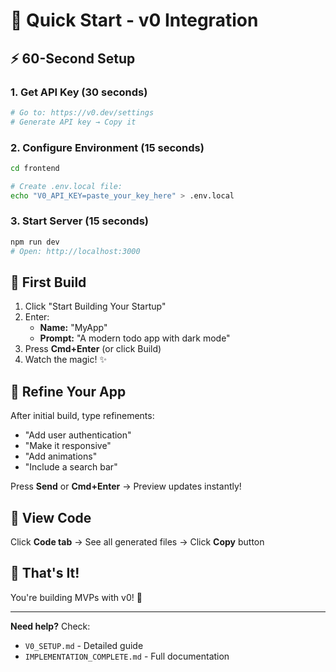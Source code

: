# 🚀 Quick Start - v0 Integration

## ⚡ 60-Second Setup

### 1. Get API Key (30 seconds)

```bash
# Go to: https://v0.dev/settings
# Generate API key → Copy it
```

### 2. Configure Environment (15 seconds)

```bash
cd frontend

# Create .env.local file:
echo "V0_API_KEY=paste_your_key_here" > .env.local
```

### 3. Start Server (15 seconds)

```bash
npm run dev
# Open: http://localhost:3000
```

## 🎯 First Build

1. Click "Start Building Your Startup"
2. Enter:
   - **Name:** "MyApp"
   - **Prompt:** "A modern todo app with dark mode"
3. Press **Cmd+Enter** (or click Build)
4. Watch the magic! ✨

## 🔄 Refine Your App

After initial build, type refinements:

- "Add user authentication"
- "Make it responsive"
- "Add animations"
- "Include a search bar"

Press **Send** or **Cmd+Enter** → Preview updates instantly!

## 📂 View Code

Click **Code tab** → See all generated files → Click **Copy** button

## 🎉 That's It!

You're building MVPs with v0! 🚀

---

**Need help?** Check:

- `V0_SETUP.md` - Detailed guide
- `IMPLEMENTATION_COMPLETE.md` - Full documentation
